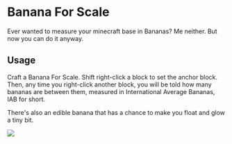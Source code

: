 # Banana For Scale

Ever wanted to measure your minecraft base in Bananas? Me neither. But now you can do it anyway.

## Usage

Craft a Banana For Scale. Shift right-click a block to set the anchor block.
Then, any time you right-click another block, you will be told how many bananas
are between them, measured in International Average Bananas, IAB for short.

There's also an edible banana that has a chance to make you float and glow
a tiny bit.

![](https://files.mkaito.net/d544a1480c873197e99c53beb05e1951ebce5969.png)
